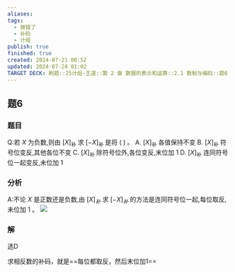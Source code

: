 ```yaml
---
aliases: 
tags:
  - 做错了
  - 补码
  - 计组
publish: true
finished: true
created: 2024-07-21 00:52
updated: 2024-07-24 01:02
TARGET DECK: 刷题::25计组-王道::第 2 章 数据的表示和运算::2.1 数制与编码::题6
---
```


## 题6
### 题目
Q:若 $X$ 为负数,则由 ${\left\lbrack X\right\rbrack }_{\text{补 }}$ 求 ${\left\lbrack -X\right\rbrack }_{\text{补 }}$ 是将 ( ) 。
A. ${\left\lbrack X\right\rbrack }_{\text{补 }}$ 各值保持不变
B. ${\left\lbrack X\right\rbrack }_{\text{补 }}$ 符号位变反,其他各位不变
C. ${\left\lbrack X\right\rbrack }_{\text{补 }}$ 除符号位外,各位变反,末位加 1
D. ${\left\lbrack X\right\rbrack }_{\text{补 }}$ 连同符号位一起变反,未位加 1
### 分析
A:不论 $X$ 是正数还是负数,由 ${\left\lbrack  X\right\rbrack  }_{ 补 }$ 求 ${\left\lbrack  -X\right\rbrack  }_{ 补 }$ 的方法是连同符号位一起,每位取反,未位加 1 。
![](https://img.hwenyi.live/202407240102810.webp)
### 解
选D
<!--ID: 1721760736495-->



求相反数的补码，就是==每位都取反，然后末位加1==
<!--ID: 1721760736489-->
